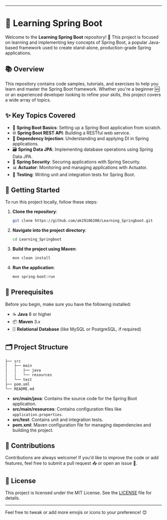 

---

# 🌱 Learning Spring Boot

Welcome to the **Learning Spring Boot** repository! 🚀 This project is focused on learning and implementing key concepts of Spring Boot, a popular Java-based framework used to create stand-alone, production-grade Spring applications.

## 📚 Overview

This repository contains code samples, tutorials, and exercises to help you learn and master the Spring Boot framework. Whether you're a beginner 🆕 or an experienced developer looking to refine your skills, this project covers a wide array of topics. 

## ✨ Key Topics Covered

- 🔧 **Spring Boot Basics**: Setting up a Spring Boot application from scratch.
- 🌐 **Spring Boot REST API**: Building a RESTful web service.
- 💉 **Dependency Injection**: Understanding and applying DI in Spring applications.
- 🗃️ **Spring Data JPA**: Implementing database operations using Spring Data JPA.
- 🔐 **Spring Security**: Securing applications with Spring Security.
- 📊 **Actuator**: Monitoring and managing applications with Actuator.
- 🧪 **Testing**: Writing unit and integration tests for Spring Boot.

## 🚀 Getting Started

To run this project locally, follow these steps:

1. **Clone the repository**: 
   ```bash
   git clone https://github.com/ak29106200/Learning_Springboot.git
   ```
2. **Navigate into the project directory**: 
   ```bash
   cd Learning_Springboot
   ```
3. **Build the project using Maven**: 
   ```bash
   mvn clean install
   ```
4. **Run the application**: 
   ```bash
   mvn spring-boot:run
   ```

## 🔧 Prerequisites

Before you begin, make sure you have the following installed:

- ☕ **Java** 8 or higher
- 📦 **Maven** 3.x
- 🗄️ **Relational Database** (like MySQL or PostgreSQL, if required)

## 🗂️ Project Structure

```bash
├── src
│   ├── main
│   │   ├── java
│   │   └── resources
│   └── test
├── pom.xml
└── README.md
```

- **src/main/java**: Contains the source code for the Spring Boot application.
- **src/main/resources**: Contains configuration files like `application.properties`.
- **src/test**: Contains unit and integration tests.
- **pom.xml**: Maven configuration file for managing dependencies and building the project.

## 🤝 Contributions

Contributions are always welcome! If you'd like to improve the code or add features, feel free to submit a pull request 📥 or open an issue 🐛.

## 📝 License

This project is licensed under the MIT License. See the [LICENSE](LICENSE) file for details.

---

Feel free to tweak or add more emojis or icons to your preference! 😊
 
